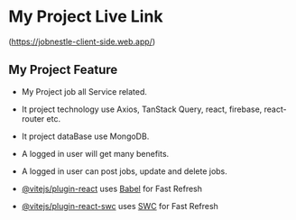 # My Project Live Link 
(https://jobnestle-client-side.web.app/)
## My Project Feature 
- My Project job all Service related.
- It project technology use Axios, TanStack Query, react, firebase, react-router etc. 
- It project dataBase use MongoDB.
- A logged in user will get many benefits.
- A logged in user can post jobs, update and delete jobs.

- [@vitejs/plugin-react](https://github.com/vitejs/vite-plugin-react/blob/main/packages/plugin-react/README.md) uses [Babel](https://babeljs.io/) for Fast Refresh
- [@vitejs/plugin-react-swc](https://github.com/vitejs/vite-plugin-react-swc) uses [SWC](https://swc.rs/) for Fast Refresh
